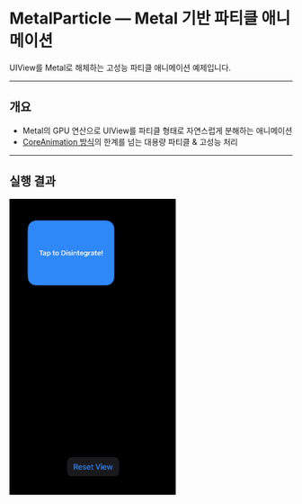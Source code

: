 # MetalParticle — Metal 기반 파티클 애니메이션

UIView를 Metal로 해체하는 고성능 파티클 애니메이션 예제입니다.

---

## 개요

- Metal의 GPU 연산으로 UIView를 파티클 형태로 자연스럽게 분해하는 애니메이션
- [CoreAnimation 방식](https://github.com/doremin/ParticleAnimation)의 한계를 넘는 대용량 파티클 & 고성능 처리

---

## 실행 결과

![Particle Animation](/resources/Jul-07-2025%2017-05-23.gif)

